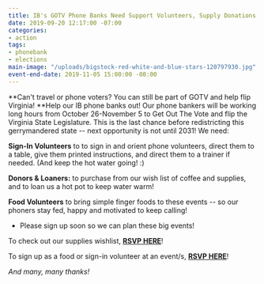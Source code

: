 ```yaml
---
title: IB's GOTV Phone Banks Need Support Volunteers, Supply Donations and Loaners!
date: 2019-09-20 12:17:00 -07:00
categories:
- action
tags:
- phonebank
- elections
main-image: "/uploads/bigstock-red-white-and-blue-stars-120797930.jpg"
event-end-date: 2019-11-05 15:00:00 -08:00
---
```


**Can't travel or phone voters? You can still be part of GOTV and help flip Virginia! **Help our IB phone banks out! Our phone bankers will be working long hours from October 26-November 5 to Get Out The Vote and flip the Virginia State Legislature. This is the last chance before redistricting this gerrymandered state -- next opportunity is not until 2031! We need:

**Sign-In Volunteers** to to sign in and orient phone volunteers, direct them to a table, give them printed instructions, and direct them to a trainer if needed. (And keep the hot water going! :)

**Donors & Loaners:** to purchase from our wish list of coffee and supplies, and to loan us a hot pot to keep water warm!

**Food Volunteers** to bring simple finger foods to these events -- so our phoners stay fed, happy and motivated to keep calling!

* Please sign up soon so we can plan these big events!

To check out our supplies wishlist, **[RSVP HERE](https://www.signupgenius.com/go/8050e49aea72fa1fc1-gotv1)**!

To sign up as a food or sign-in volunteer at an event/s, **[RSVP HERE](https://www.signupgenius.com/go/8050e49aea72fa1fc1-gotv)**!

*And many, many thanks!*